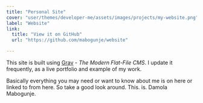 ```yaml
---
title: "Personal Site"
cover: "user/themes/developer-me/assets/images/projects/my-website.png"
label: "Website"
link:
  title: "View it on GitHub"
  url: "https://github.com/mabogunje/website"

---
```

This site is built using [Grav](http:/getgrav.org/) - *The Modern Flat-File CMS*.
I update it frequently, as a live portfolio and example of my work.

Basically everything you may need or want to know about me is on here or linked to
from here. So take a good look around. This. is. Damola Mabogunje.
